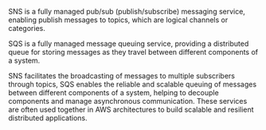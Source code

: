 SNS is a fully managed pub/sub (publish/subscribe) messaging service, enabling publish messages to topics, which are logical channels or categories.

SQS is a fully managed message queuing service, providing a distributed queue for storing messages as they travel between different components of a system.

SNS facilitates the broadcasting of messages to multiple subscribers through topics, SQS enables the reliable and scalable queuing of messages between different components of a system, helping to decouple components and manage asynchronous communication. These services are often used together in AWS architectures to build scalable and resilient distributed applications.